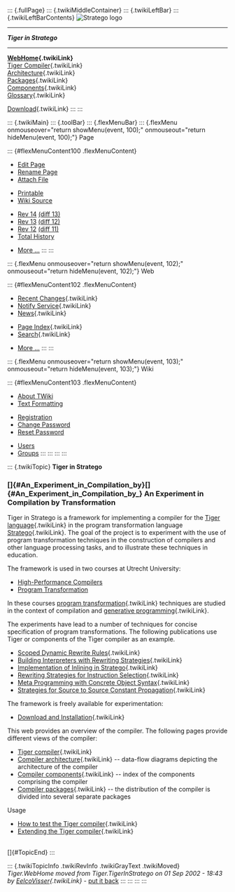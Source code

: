 ::: {.fullPage}
::: {.twikiMiddleContainer}
::: {.twikiLeftBar}
::: {.twikiLeftBarContents}
![Stratego
logo](../pub/Stratego/StrategoLogo/StrategoLogoTextlessWhite-100px.png)

------------------------------------------------------------------------

***Tiger in Stratego***

------------------------------------------------------------------------

**[WebHome](WebHome){.twikiLink}**\
[Tiger Compiler](TigerCompiler){.twikiLink}\
[Architecture](CompilerArchitecture){.twikiLink}\
[Packages](CompilerPackages){.twikiLink}\
[Components](CompilerComponent){.twikiLink}\
[Glossary](WebGlossary){.twikiLink}

[Download](DownloadAndInstallation){.twikiLink}
:::
:::

::: {.twikiMain}
::: {.toolBar}
::: {.flexMenuBar}
::: {.flexMenu onmouseover="return showMenu(event, 100);" onmouseout="return hideMenu(event, 100);"}
Page

::: {#flexMenuContent100 .flexMenuContent}
-   [Edit
    Page](http://www.program-transformation.org/edit/Tiger/WebHome?t=1536825370)
-   [Rename
    Page](http://www.program-transformation.org/rename/Tiger/WebHome)
-   [Attach
    File](http://www.program-transformation.org/attach/Tiger/WebHome)

<!-- -->

-   [Printable](http://www.program-transformation.org/view/Tiger/WebHome?skin=print.pattern)
-   [Wiki
    Source](http://www.program-transformation.org/view/Tiger/WebHome?skin=text&raw=on&contenttype=text/plain)

<!-- -->

-   [Rev
    14](http://www.program-transformation.org/view/Tiger/WebHome?rev=1.14)
    [(diff 13)](http://www.program-transformation.org/rdiff/Tiger/WebHome?rev1=1.14&rev2=1.13)
-   [Rev
    13](http://www.program-transformation.org/view/Tiger/WebHome?rev=1.13)
    [(diff 12)](http://www.program-transformation.org/rdiff/Tiger/WebHome?rev1=1.13&rev2=1.12)
-   [Rev
    12](http://www.program-transformation.org/view/Tiger/WebHome?rev=1.12)
    [(diff 11)](http://www.program-transformation.org/rdiff/Tiger/WebHome?rev1=1.12&rev2=1.11)
-   [Total
    History](http://www.program-transformation.org/rdiff/Tiger/WebHome)

<!-- -->

-   [More
    \...](http://www.program-transformation.org/oops/Tiger/WebHome?template=oopsmore&param1=1.14&param2=1.14)
:::
:::

::: {.flexMenu onmouseover="return showMenu(event, 102);" onmouseout="return hideMenu(event, 102);"}
Web

::: {#flexMenuContent102 .flexMenuContent}
-   [Recent Changes](WebChanges){.twikiLink}
-   [Notify Service](WebNotify){.twikiLink}
-   [News](WebNews){.twikiLink}

<!-- -->

-   [Page Index](WebIndex){.twikiLink}
-   [Search](WebSearch){.twikiLink}

<!-- -->

-   [More
    \...](http://www.program-transformation.org/oops/Tiger/WebHome?template=oopsmore&param1=1.14&param2=1.14)
:::
:::

::: {.flexMenu onmouseover="return showMenu(event, 103);" onmouseout="return hideMenu(event, 103);"}
Wiki

::: {#flexMenuContent103 .flexMenuContent}
-   [About
    TWiki](http://www.program-transformation.org/view/TWiki/WebHome)
-   [Text
    Formatting](http://www.program-transformation.org/view/TWiki/TextFormattingRules)

<!-- -->

-   [Registration](http://www.program-transformation.org/view/TWiki/TWikiRegistration)
-   [Change
    Password](http://www.program-transformation.org/view/TWiki/ChangePassword)
-   [Reset
    Password](http://www.program-transformation.org/view/TWiki/ResetPassword)

<!-- -->

-   [Users](http://www.program-transformation.org/view/Main/TWikiUsers)
-   [Groups](http://www.program-transformation.org/view/Main/TWikiGroups)
:::
:::
:::
:::

::: {.twikiTopic}
**Tiger in Stratego**

### []{#An_Experiment_in_Compilation_by}[]{#An_Experiment_in_Compilation_by_} An Experiment in Compilation by Transformation

Tiger in Stratego is a framework for implementing a compiler for the
[Tiger language](TigerLanguage){.twikiLink} in the program
transformation language
[Stratego](../Stratego/StrategoLanguage){.twikiLink}. The goal of the
project is to experiment with the use of program transformation
techniques in the construction of compilers and other language
processing tasks, and to illustrate these techniques in education.

The framework is used in two courses at Utrecht University:

-   [High-Performance
    Compilers](http://www.cs.uu.nl/groups/ST/twiki/bin/view/Hpc/)
-   [Program
    Transformation](http://www.cs.uu.nl/groups/ST/twiki/bin/view/Pt)

In these courses [program
transformation](../Transform/ProgramTransformation){.twikiLink}
techniques are studied in the context of compilation and [generative
programming](../Transform/GenerativeProgramming){.twikiLink}.

The experiments have lead to a number of techniques for concise
specification of program transformations. The following publications use
Tiger or components of the Tiger compiler as an example.

-   [Scoped Dynamic Rewrite
    Rules](../Stratego/ScopedDynamicRewriteRules){.twikiLink}
-   [Building Interpreters with Rewriting
    Strategies](../Stratego/BuildingInterpretersWithRewritingStrategies){.twikiLink}
-   [Implementation of Inlining in
    Stratego](../Stratego/ImplementationOfInliningInStratego){.twikiLink}
-   [Rewriting Strategies for Instruction
    Selection](../Stratego/RewritingStrategiesForInstructionSelection){.twikiLink}
-   [Meta Programming with Concrete Object
    Syntax](../Stratego/MetaProgrammingWithConcreteObjectSyntax){.twikiLink}
-   [Strategies for Source to Source Constant
    Propagation](../Stratego/StrategiesForSourceToSourceConstantPropagation){.twikiLink}

The framework is freely available for experimentation:

-   [Download and Installation](DownloadAndInstallation){.twikiLink}

This web provides an overview of the compiler. The following pages
provide different views of the compiler:

-   [Tiger compiler](TigerCompiler){.twikiLink}
-   [Compiler architecture](CompilerArchitecture){.twikiLink} \--
    data-flow diagrams depicting the architecture of the compiler
-   [Compiler components](CompilerComponent){.twikiLink} \-- index of
    the components comprising the compiler
-   [Compiler packages](CompilerPackages){.twikiLink} \-- the
    distribution of the compiler is divided into several separate
    packages

Usage

-   [How to test the Tiger
    compiler](HowToTestTheTigerCompiler){.twikiLink}
-   [Extending the Tiger
    compiler](ExtendingTheTigerCompiler){.twikiLink}

\
[]{#TopicEnd}
:::

::: {.twikiTopicInfo .twikiRevInfo .twikiGrayText .twikiMoved}
*Tiger.WebHome moved from Tiger.TigerInStratego on 01 Sep 2002 - 18:43
by [EelcoVisser](../Main/EelcoVisser){.twikiLink}* - [put it
back](http://www.program-transformation.org/rename/Tiger/WebHome?newweb=Tiger&newtopic=TigerInStratego&confirm=on "Click to move topic back to previous location, with option to change references.")
:::
:::
:::
:::

